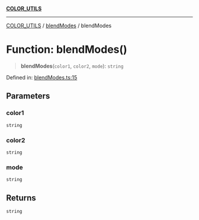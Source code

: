 [**COLOR_UTILS**](../../README.md)

***

[COLOR_UTILS](../../README.md) / [blendModes](../README.md) / blendModes

# Function: blendModes()

> **blendModes**(`color1`, `color2`, `mode`): `string`

Defined in: [blendModes.ts:15](https://github.com/dailker/everyutil/blob/54be0bab567ca8e189c5982902c59f3b7981d51d/src/color/blendModes.ts#L15)

## Parameters

### color1

`string`

### color2

`string`

### mode

`string`

## Returns

`string`
